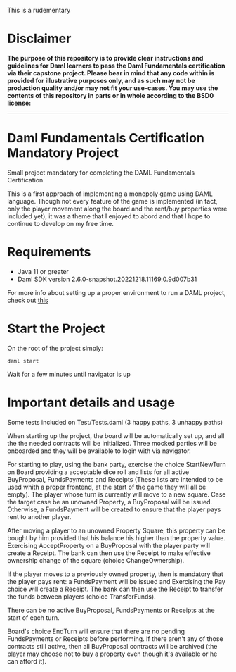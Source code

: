 

This is a rudementary 

# Disclaimer

**The purpose of this repository is to provide clear instructions and guidelines for Daml learners to pass the Daml Fundamentals certification via their capstone project. Please bear in mind that any code within is provided for illustrative purposes only, and as such may not be production quality and/or may not fit your use-cases. You may use the contents of this repository in parts or in whole according to the BSD0 license:**

---

# Daml Fundamentals Certification Mandatory Project

Small project mandatory for completing the DAML Fundamentals Certification.

This is a first approach of implementing a monopoly game using DAML language. Though not every feature of the game is implemented (in fact, only the player movement along the board and the rent/buy properties were included yet), it was a theme that I enjoyed to abord and that I hope to continue to develop on my free time. 

# Requirements

* Java 11 or greater
* Daml SDK version 2.6.0-snapshot.20221218.11169.0.9d007b31

For more info about setting up a proper environment to run a DAML project, check out [this](https://docs.daml.com/ops/requirements.html#)

# Start the Project
On the root of the project simply:
```
daml start
```

Wait for a few minutes until navigator is up

# Important details and usage
Some tests included on Test/Tests.daml (3 happy paths, 3 unhappy paths)

When starting up the project, the board will be automatically set up, and all the the needed contracts will be initialized. Three mocked parties will be onboarded and they will be available to login with via navigator.

For starting to play, using the bank party, exercise the choice StartNewTurn on Board providing a acceptable dice roll and lists for all active BuyProposal, FundsPayments and Receipts (These lists are intended to be used whith a proper frontend, at the start of the game they will all be empty). The player whose turn is currently will move to a new square. Case the target case be an unowned Property, a BuyProposal will be issued. Otherwise, a FundsPayment will be created to ensure that the player pays rent to another player.

After moving a player to an unowned Property Square, this property can be bought by him provided that his balance his higher than the property value. Exercising AcceptProperty on a BuyProposal with the player party will create a Receipt. The bank can then use the Receipt to make effective ownership change of the square (choice ChangeOwnership).

If the player moves to a previously owned property, then is mandatory that the player pays rent: a FundsPayment will be issued and Exercising the Pay choice will create a Receipt. The bank can then use the Receipt to transfer the funds between players (choice TransferFunds).

There can be no active BuyProposal, FundsPayments or Receipts at the start of each turn.

Board's choice EndTurn will ensure that there are no pending FundsPayments or Receipts before performing. If there aren't any of those contracts still active, then all BuyProposal contracts will be archived (the player may choose not to buy a property even though it's available or he can afford it).